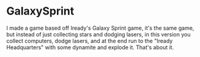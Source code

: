 # GalaxySprint
I made a game based off Iready's Galaxy Sprint game, it's the same game, but instead of just collecting stars and dodging lasers, in this version you collect computers, dodge lasers, and at the end run to the "Iready Headquarters" with some dynamite and explode it. That's about it.
